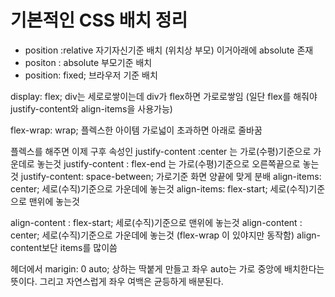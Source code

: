 # 기본적인 CSS 배치 정리 

- position :relative  자기자신기준 배치  (위치상 부모) 이거아래에 absolute 존재
- positon : absolute 부모기준 배치
- position: fixed; 브라우저 기준 배치 

display: flex;  div는 세로로쌓이는데 div가 flex하면 가로로쌓임 
(일단 flex를 해줘야 justify-content와 align-items을 사용가능)

flex-wrap: wrap; 플렉스한 아이템 가로넓이 초과하면 아래로 줄바꿈
 
플렉스를 해주면 이제 구후 속성인
justify-content  :center 는  가로(수평)기준으로 가운데로 놓는것
justify-content : flex-end  는  가로(수평)기준으로 오른쪽끝으로 놓는것
justify-content: space-between; 가로기준 화면 양끝에 맞게 분배
align-items: center;  세로(수직)기준으로 가운데에 놓는것
align-items: flex-start; 세로(수직)기준으로 맨위에 놓는것

align-content : flex-start; 세로(수직)기준으로 맨위에 놓는것
align-content : center; 세로(수직)기준으로 가운데에 놓는것
(flex-wrap 이 있야지만 동작함) align-content보단 items를 많이씀


헤더에서 
marigin: 0 auto;
상하는 딱붙게 만들고 좌우 auto는 가로 중앙에 배치한다는 뜻이다.
 그리고 자연스럽게 좌우 여백은 균등하게 배분된다.
